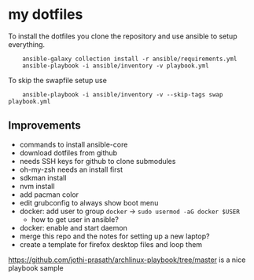 # my dotfiles

To install the dotfiles you clone the repository and use ansible to setup everything.

```shell
    ansible-galaxy collection install -r ansible/requirements.yml
    ansible-playbook -i ansible/inventory -v playbook.yml
```

To skip the swapfile setup use

```shell
    ansible-playbook -i ansible/inventory -v --skip-tags swap playbook.yml
```

## Improvements
* commands to install ansible-core
* download dotfiles from github
* needs SSH keys for github to clone submodules
* oh-my-zsh needs an install first
* sdkman install
* nvm install
* add pacman color
* edit grubconfig to always show boot menu
* docker: add user to group `docker` → `sudo usermod -aG docker $USER`
  * how to get user in ansible?
* docker: enable and start daemon
* merge this repo and the notes for setting up a new laptop?
* create a template for firefox desktop files and loop them

https://github.com/jothi-prasath/archlinux-playbook/tree/master is a nice playbook sample
